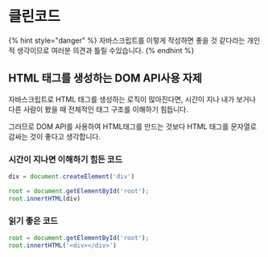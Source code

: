 # 클린코드

{% hint style="danger" %}
자바스크립트를 이렇게 작성하면 좋을 것 같다라는 개인적 생각이므로 여러분 의견과 틀릴 수있습니다.&#x20;
{% endhint %}

## HTML 태그를 생성하는 DOM API사용 자제

자바스크립트로 HTML 태그를 생성하는 로직이 많아진다면, 시간이 지나 내가 보거나 다른 사람이 봤을 때 전체적인 태그 구조를 이해하기 힘듭니다.&#x20;

그러므로 DOM API를 사용하여 HTML태그를 만드는 것보다 HTML 태그를 문자열로 감싸는 것이 좋다고 생각합니다.



### 시간이 지나면 이해하기 힘든 코드

```javascript
div = document.createElement('div')

root = document.getElementById('root');
root.innertHTML(div)
```



### 읽기 좋은 코드

```javascript
root = document.getElementById('root');
root.innertHTML('<div></div>')
```
